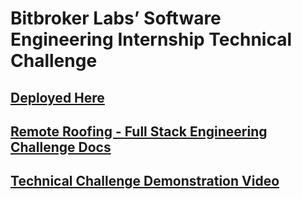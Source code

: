 # Bitbroker Labs’ Software Engineering Internship Technical Challenge
## [Deployed Here](https://bitbroker-labs-technical-chal.herokuapp.com/)

## [Remote Roofing - Full Stack Engineering Challenge Docs](https://docs.google.com/document/d/1_JJtD7kQjFyP58NJEwBASw0e37P1CdL_y3ioWjYwe-0/edit)

## [Technical Challenge Demonstration Video](https://www.loom.com/share/9f80f7eff45b488c917a9eb910e2266f)
